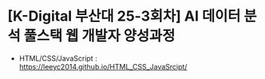 # [K-Digital 부산대 25-3회차] AI 데이터 분석 풀스택 웹 개발자 양성과정
+ HTML/CSS/JavaScript : https://leeyc2014.github.io/HTML_CSS_JavaSrcipt/

